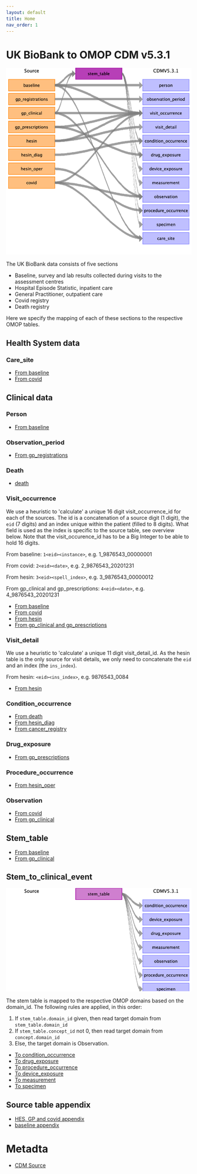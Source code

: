```yaml
---
layout: default
title: Home
nav_order: 1
---
```


# UK BioBank to OMOP CDM v5.3.1

![](md_files/image25.png)

The UK BioBank data consists of five sections
- Baseline, survey and lab results collected during visits to the assessment centres
- Hospital Episode Statistic, inpatient care
- General Practitioner, outpatient care
- Covid registry
- Death registry

Here we specify the mapping of each of these sections to the respective OMOP tables.

## Health System data

### Care_site
- [From baseline](baseline_to_care_site.md)
- [From covid](covid_to_care_site.md)

## Clinical data

### Person
- [From baseline](baseline_to_person.md)

### Observation_period 
- [From gp_registrations](gp_registrations_to_observation_period.md)

### Death
- [death](death_to_death.md)

### Visit_occurrence
We use a heuristic to 'calculate' a unique 16 digit visit_occurrence_id for each of the sources.
The id is a concatenation of a source digit (1 digit), the `eid` (7 digits) and an index unique within the patient (filled to 8 digits).
What field is used as the index is specific to the source table, see overview below.
Note that the visit_occurence_id has to be a Big Integer to be able to hold 16 digits.

From baseline: `1<eid><instance>`, e.g. 1_9876543_00000001

From covid: `2<eid><date>`, e.g. 2_9876543_20201231

From hesin: `3<eid><spell_index>`, e.g. 3_9876543_00000012

From gp_clinical and gp_prescriptions: `4<eid><date>`, e.g. 4_9876543_20201231

- [From baseline](baseline_to_visit_occurrence.md)
- [From covid](covid_to_visit_occurrence.md)
- [From hesin](hesin_to_visit_occurrence.md)
- [From gp_clinical and gp_prescriptions](gp_clinical_prescriptions_to_visit_occurrence.md)

### Visit_detail
We use a heuristic to 'calculate' a unique 11 digit visit_detail_id.
As the hesin table is the only source for visit details, 
we only need to concatenate the `eid` and an index (the `ins_index`).

From hesin: `<eid><ins_index>`, e.g. 9876543_0084

- [From hesin](hesin_to_visit_detail.md)

### Condition_occurrence
- [From death](death_to_condition_occurrence.md)
- [From hesin_diag](hesin_diag_to_condition_occurrence.md)
- [From cancer_registry](cancer_register_to_condition_occurrence.md)

### Drug_exposure
- [From gp_prescriptions](gp_prescriptions_to_drug_exposure.md)

### Procedure_occurrence
- [From hesin_oper](hesin_oper_to_procedure_occurrence.md)

### Observation
- [From covid](covid_to_observation.md)
- [From gp_clinical](gp_clinical_to_observation.md)

## Stem_table
- [From baseline](baseline_to_stem_table.md)
- [From gp_clinical](gp_clinical_to_stem_table.md)

## Stem_to_clinical_event
![](md_files/stem_image.png)

The stem table is mapped to the respective OMOP domains based on the domain_id.
The following rules are applied, in this order:

1. If `stem_table.domain_id` given, then read target domain from `stem_table.domain_id`
2. If `stem_table.concept_id` not 0, then read target domain from `concept.domain_id`
3. Else, the target domain is Observation.

- [To condition_occurrence](stem_to_condition_occurrence.md)
- [To drug_exposure](stem_to_drug_exposure.md)
- [To procedure_occurrence](stem_to_procedure_occurrence.md)
- [To device_exposure](stem_to_device_exposure.md)
- [To measurement](stem_to_measurement.md)
- [To specimen](stem_to_specimen.md)
    
## Source table appendix
- [HES, GP and covid appendix](source_appendix.md)
- [baseline appendix](baseline_source_appendix.md)

# Metadta
- [CDM Source](cdm_source.md)